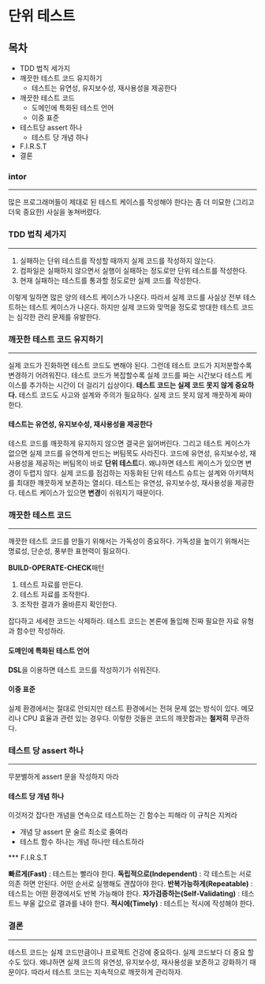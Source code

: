 # 단위 테스트

## 목차

- TDD 법칙 세가지
- 깨끗한 테스트 코드 유지하기
  - 테스트는 유연성, 유지보수성, 재사용성을 제공한다
- 깨끗한 테스트 코드
  - 도메인에 특화된 테스트 언어
  - 이중 표준
- 테스트당 assert 하나
  - 테스트 당 개념 하나
- F.I.R.S.T
- 결론

### intor

---

많은 프로그래머들이 제대로 된 테스트 케이스를 작성해야 한다는 좀 더 미묘한 (그리고 더욱 중요한) 사실을 놓쳐버렸다.

### TDD 법칙 세가지

---

1. 실패하는 단위 테스트를 작성할 때까지 실제 코드를 작성하지 않는다.
2. 컴파일은 실패하지 않으면서 실행이 실패하는 정도로만 단위 테스트를 작성한다.
3. 현재 실패하는 테스트를 통과할 정도로만 실제 코드를 작성한다.

이렇게 일하면 많은 양의 테스트 케이스가 나온다. 따라서 실제 코드를 사실상 전부 테스트하는 테스트 케이스가 나온다.
하지만 실제 코드와 맞먹을 정도로 방대한 테스트 코드는 심각한 관리 문제를 유발한다.

### 깨끗한 테스트 코드 유지하기

---

실제 코드가 진화하면 테스트 코드도 변해야 된다. 그런데 테스트 코드가 지저분할수록 변경하기 어려워진다.
테스트 코드가 복잡할수록 실제 코드를 짜는 시간보다 테스트 케이스를 추가하는 시간이 더 걸리기 십상이다.
**테스트 코드는 실제 코드 못지 않게 중요하다.**
테스트 코드도 사고와 설계와 주의가 필요하다.
실제 코드 못지 않게 깨끗하게 짜야 한다.

#### 테스트는 유연성, 유지보수성, 재사용성을 제공한다

테스트 코드를 깨끗하게 유지하지 않으면 결국은 잃어버린다. 그리고 테스트 케이스가 없으면 실제 코드를 유연하게 만드는 버팀목도 사라진다.
코드에 유연성, 유지보수성, 재사용성을 제공하는 버팀목이 바로 **단위 테스트**다. 왜냐하면 테스트 케이스가 있으면 변경이 두렵지 않다.
실제 코드를 점검하는 자동화된 단위 테스트 슈트는 설계와 아키텍처를 최대한 꺠끗하게 보존하는 열쇠다.
테스트는 유연성, 유지보수성, 재사용성을 제공한다.
테스트 케이스가 있으면 **변경**이 쉬워지기 때문이다.

### 깨끗한 테스트 코드

---

깨끗한 테스트 코드를 만들기 위해서는 가독성이 중요하다.
가독성을 높이기 위해서는 명료성, 단순성, 풍부한 표현력이 필요하다.

**BUILD-OPERATE-CHECK**패턴

1. 테스트 자료를 만든다.
2. 테스트 자료를 조작한다.
3. 조작한 결과가 올바른지 확인한다.

잡다하고 세세한 코드는 삭제하라.
테스트 코드는 본론에 돌입해 진짜 필요한 자료 유형과 함수만 작성하라.

#### 도메인에 특화된 테스트 언어

**DSL**을 이용하면 테스트 코드를 작성하기가 쉬워진다.

#### 이중 표준

실제 환경에서는 절대로 안되지만 테스트 환경에서는 전혀 문제 없는 방식이 있다.
메모리나 CPU 효율과 관련 있는 경우다. 이렇한 것들은 코드의 깨끗함과는 **철저히** 무관하다.

### 테스트 당 assert 하나

---

무분별하게 assert 문을 작성하지 마라

#### 테스트 당 개념 하나

이것저것 잡다한 개념을 연속으로 테스트하는 긴 함수는 피해라
이 규칙은 지켜라

- 개념 당 assert 문 술르 최소로 줄여라
- 테스트 함수 하나는 개념 하나만 테스트하라

\*\*\* F.I.R.S.T

**빠르게(Fast)** : 테스트는 빨라야 한다.
**독립적으로(Independent)** : 각 테스트는 서로 의존 하면 안된다. 어떤 순서로 실행해도 괜찮아야 한다.
**반복가능하게(Repeatable)** : 테스트는 어떤 환경에서도 반복 가능해야 한다.
**자가검증하는(Self-Validating)** : 테스트느 부울 값으로 결과를 내야 한다.
**적시에(Timely)** : 테스트는 적시에 작성해야 한다.

### 결론

---

테스트 코드는 실제 코드만큼이나 프로젝트 건강에 중요하다.
실제 코드보다 더 중요 할수도 있다. 왜냐하면 실제 코드의 유연성, 유지보수성, 재사용성을 보존하고 강화하기 때문이다.
따라서 테스트 코드는 지속적으로 깨끗하게 관리하자.
